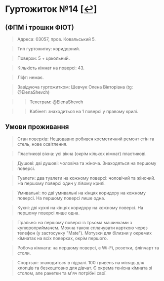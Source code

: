 # Гуртожиток №14 [[↩]](../../README.md)
## (ФПМ і трошки ФІОТ)

>Адреса: 03057, пров. Ковальський 5.

>Тип гуртожитку: коридорний.

>Поверхи: 5 + цокольний.

>Кількість кімнат на поверсі: 43.

>Ліфт: немає.

>Завідуюча гуртожитком: Шевчук Олена Вікторівна (tg: @ElenaShevch)

>>Телеграм: @ElenaShevch

>>Кабінет: знаходиться на 1 поверсі у правому крилі.


## Умови проживання

>Стан поверхів: Нещодавно робився косметичний ремонт стін та стель, нове освітлення.

>Пластикові вікна: усі вікна (окрім кількох кімнат) пластикові.

>Душові: дві душові: чоловіча та жіноча. Знаходяться на першому поверсі.



>Туалети: два туалети на кожному поверсі: чоловічий та жіночий. На першому поверсі один у лівому крилі.

>Умивальні: по дві умивальні на кінцях коридору на кожному поверсі. На першому поверсі лише одна.

>Кухні: дві кухні на кінцях коридору на кожному поверсі. На першому поверсі лише одна.

>Пральня: на першому поверсі із трьома машинками з купюроприймачем. Можна також сплачувати карткою через телефон (у застосунку "Mate"). Мотузки для білизни у окремих кімнатах на всіх поверхах, окрім першого. 

>Робоча кімната: на першому поверсі, є Wi-Fi, розетки, фліпчарт та столи.


>Спортзал: знаходиться в підвалі. 100 гривень на місяць для хлопців та безкоштовно для дівчат. Є окрема тенісна кімната зі столом, але ракетки та м'яч потрібні свої.